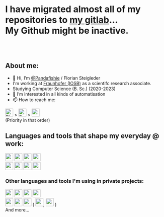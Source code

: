 # I have migrated almost all of my repositories to [my gitlab](https://gitlab.com/PandaFish/)...<br/>My Github might be inactive.
<br/>
<br/>

## About me:
- 👋 Hi, I’m [@Pandafishie](https://github.com/Pandafishie) / Florian Steigleder
- I'm working at [Fraunhofer (IOSB)](https://www.iosb.fraunhofer.de/) as a scientifc research associate.
- Studying Computer Science (B. Sc.) (2020-2023)
- 👀 I’m interested in all kinds of automatisation
- 📫 How to reach me:

[<img src="https://img.shields.io/badge/-PandaFish%236906-282C34?logo=Discord" alt="Discord logo" title="Discord" height="25" />](https://discord.com/users/244126983489978368) >
<a href="mailto:alt.florian1@gmail.com?subject=%5BGithub%5D%20-%20Subject"><img src="https://img.shields.io/badge/-Gmail-282C34?logo=Gmail" alt="Email logo" title="Email" height="25" /></a> >
[<img src="https://img.shields.io/badge/Instagram-%23282C34.svg?logo=Instagram" height="25" />](https://www.instagram.com/flos.flo/)
<br/> (Priority in that order)
<br/>

## Languages and tools that shape my everyday @ work:
<p>
<img src="https://img.shields.io/badge/C%23-282C34?logo=csharp" height="25" />
<img src="https://img.shields.io/badge/C++-282C34?logo=cplusplus" height="25" />
<img src="https://img.shields.io/badge/C-282C34?logo=c" height="25" />
<img src="https://img.shields.io/badge/Python-282C34?logo=python&" height="25" />
<br/>
<img src="https://img.shields.io/badge/Git-282C34?logo=git" height="25" />
<img src="https://img.shields.io/badge/Gitlab-282C34?logo=gitlab&" height="25" />
<img src="https://img.shields.io/badge/VS-282C34?logo=visualstudio" height="25" />
<img src="https://img.shields.io/badge/VSC-282C34?logo=visualstudiocode" height="25" />
</p>

### Other languages and tools I'm using in private projects:
<p>
<img src="https://img.shields.io/badge/Java-282C34?logo=java" height="25" />
<img src="https://img.shields.io/badge/JS-282C34?logo=javascript" height="25" />
<img src="https://img.shields.io/badge/CSS-282C34?logo=css3" height="25" />
<img src="https://img.shields.io/badge/html-282C34?logo=html5" height="25" />
<br/>
<img src="https://img.shields.io/badge/IntelliJ-282C34?logo=intellijidea" height="25" />
<img src="https://img.shields.io/badge/Eclipse-282C34?logo=eclipseide" height="25" />
<img src="https://img.shields.io/badge/Linux-FCC624?logo=linux&logoColor=black" height="25" />
(
<img src="https://img.shields.io/badge/SUSE-0C322C?logo=SUSE" height="25" />, 
<img src="https://img.shields.io/badge/Debian-D70A53?logo=debian" height="25" />
)
<br/>
And more...
</p>

<!--
- 👋 Hi, I’m @Pandafishie
- 👀 I’m interested in ...
- 🌱 I’m currently learning ...
- 💞️ I’m looking to collaborate on ...
- 📫 How to reach me ... 
-->

<!---
Pandafishie/Pandafishie is a ✨ special ✨ repository because its `README.md` (this file) appears on your GitHub profile.
You can click the Preview link to take a look at your changes.
--->
